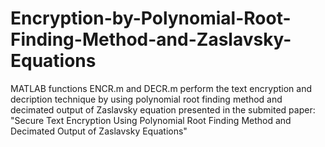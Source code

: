 # Encryption-by-Polynomial-Root-Finding-Method-and-Zaslavsky-Equations

 MATLAB functions ENCR.m and DECR.m perform the text encryption and decription technique by using polynomial root finding method
 and decimated output of Zaslavsky equation presented in the submited paper:
 "Secure Text Encryption Using Polynomial Root Finding Method and Decimated Output of Zaslavsky Equations"

 
